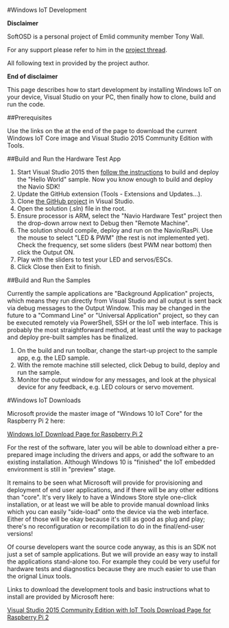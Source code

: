 #Windows IoT Development

**Disclaimer**

SoftOSD is a personal project of Emlid community member Tony Wall.

For any support please refer to him in the [project thread](http://community.emlid.com/t/windows-10-iot-image-for-navio/381).

All following text in provided by the project author.

**End of disclaimer**

This page describes how to start development by installing Windows IoT on your device, Visual Studio on your PC, then finally how to clone, build and run the code.

##Prerequisites

Use the links on the at the end of the page to download the current Windows IoT Core image and Visual Studio 2015 Community Edition with Tools.

##Build and Run the Hardware Test App

1. Start Visual Studio 2015 then [follow the instructions](http://ms-iot.github.io/content/en-US/win10/samples/HelloWorld.htm) to build and deploy the "Hello World" sample. Now you know enough to build and deploy the Navio SDK!
2. Update the GitHub extension (Tools - Extensions and Updates...).
3. Clone [the GitHub project](https://github.com/emlid/Navio-SDK-Windows-IoT) in Visual Studio.
4. Open the solution (.sln) file in the root.
5. Ensure processor is ARM, select the "Navio Hardware Test" project then the drop-down arrow next to Debug then "Remote Machine".
6. The solution should compile, deploy and run on the Navio/RasPi. Use the mouse to select "LED & PWM" (the rest is not implemented yet). Check the frequency, set some sliders (best PWM near bottom) then click the Output ON.
7. Play with the sliders to test your LED and servos/ESCs.
8. Click Close then Exit to finish.

##Build and Run the Samples

Currently the sample applications are "Background Application" projects, which means they run directly from Visual Studio and all output is sent back via debug messages to the Output Window. This may be changed in the future to a "Command Line" or "Universal Application" project, so they can be executed remotely via PowerShell, SSH or the IoT web interface. This is probably the most straightforward method, at least until the way to package and deploy pre-built samples has be finalized.

1. On the build and run toolbar, change the start-up project to the sample app, e.g. the LED sample.
2. With the remote machine still selected, click Debug to build, deploy and run the sample.
3. Monitor the output window for any messages, and look at the physical device for any feedback, e.g. LED colours or servo movement.

#Windows IoT Downloads

Microsoft provide the master image of "Windows 10 IoT Core" for the Raspberry Pi 2 here:

[Windows IoT Download Page for Raspberry Pi 2](http://ms-iot.github.io/content/en-US/win10/SetupRPI.htm)

For the rest of the software, later you will be able to download either a pre-prepared image including the drivers and apps, or add the software to an existing installation. Although Windows 10 is "finished" the IoT embedded environment is still in "preview" stage.

It remains to be seen what Microsoft will provide for provisioning and deployment of end user applications, and if there will be any other editions than "core". It's very likely to have a Windows Store style one-click installation, or at least we will be able to provide manual download links which you can easily "side-load" onto the device via the web interface. Either of those will be okay because it's still as good as plug and play; there's no reconfiguration or recompilation to do in the final/end-user versions!

Of course developers want the source code anyway, as this is an SDK not just a set of sample applications. But we will provide an easy way to install the applications stand-alone too. For example they could be very useful for hardware tests and diagnostics because they are much easier to use than the orignal Linux tools.

Links to download the development tools and basic instructions what to install are provided by Microsoft here:

[Visual Studio 2015 Community Edition with IoT Tools Download Page for Raspberry Pi 2](http://ms-iot.github.io/content/en-US/win10/SetupPCRPI.htm)
